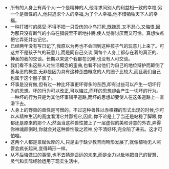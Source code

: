 - 所有的人身上有两个人:一个是精神的人,他寻求同别人的利益相一致的幸福;另一个是兽性的人,他只追求个人的幸福,为了个人幸福,他不惜牺牲天下人的幸福。
- 一种打猎时的感受:不得不把一只受伤的小鸟打死,既嫌恶,又不忍心,又悔恨,因为那只没有断气的小鸟在猎袋里不断地扑腾,使人觉得讨厌而又可怜。真想快点把它弄死并忘记它。
- 已经两年没有写日记了,我原以为再也不会回到这种孩子气的玩意儿上来了。可这并不是孩子气的玩意儿,而是同自己交谈,同每个人身上都存在着的真正的、神圣的我的交谈。长期以来这个我都在沉睡,也没有人可交谈。
- 我们看不出这些人对生活概念的歪曲,也看不出他们为自己的地位辩护而颠倒了善与恶的概念,无非是因为具有这种歪曲概念的人的圈子比较大,而且我们自己也属于这个圈子罢了。
- 坏事是没有做,但有过一种比坏事更坏得多的东西,即有过些可以产生一切坏行为的思想。坏的行为可以改正,可以悔过,而坏的思想却会产生一切坏的行为。一种坏的行为只是为其他坏事铺平道路,而坏的思想却要使人在这条道路上一直滑下去。
- 人身上的野兽的兽性是可憎的。不过这种兽性以赤棵裸的形式出现的时候,你可以从精神生活的高度看清它并酃视它,因此,你不论是上了当还是站稳了脚跟,你都还是原来的那个人;然面当这种兽性披上了一层虚假的美和诗意的外衣,弄得你神魂颜倒时,你就会对这种兽性敬之若神,分不清好坏,完全陷了进去。这才可怕哩。
- 这两个人都是禀赋优厚的人,只是由于缺少教育而畸形发展了,就像植物无人照管会疯长起来,变得畸形一样。
- 从不后悔做过的事情,也不去猜测遥远的未来,而是全力以赴地把自己的智慧、灵气和实际经验运用于现实生活中。
